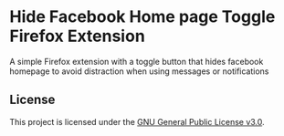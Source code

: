 # Hide Facebook Home page Toggle Firefox Extension

A simple Firefox extension with a toggle button that hides facebook homepage to avoid distraction when using messages or notifications

## License

This project is licensed under the [GNU General Public License v3.0](LICENSE).

